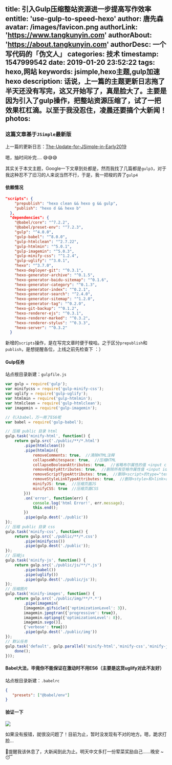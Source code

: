 title: 引入Gulp压缩整站资源进一步提高写作效率
entitle: 'use-gulp-to-speed-hexo'
author: 唐先森
avatar: /images/favicon.png
authorLink: 'https://www.tangkunyin.com'
authorAbout: 'https://about.tangkunyin.com'
authorDesc: 一个写代码的「伪文人」
categories: 技术
timestamp: 1547999542
date: 2019-01-20 23:52:22
tags: hexo,网站
keywords: jsimple,hexo主题,gulp加速hexo
description: 话说，上一篇的主题更新日志拖了半天还没有写完，这又开始写了，真是脸大了。主要是因为引入了gulp操作，把整站资源压缩了，试了一把效果杠杠滴。以至于我没忍住，凌晨还要搞个大新闻！
photos:
---

### 这篇文章基于`JSimple`最新版

上一篇的更新日志：[The-Update-for-JSimple-in-Early2019](https://shuoit.net/tech-notes/the-update-for-jsimple-in-early2019-1547728233.html)

嗯，抽时间补完.... 😅😅😅

其实关于本文主题，Google一下文章到处都是，然而我找了几篇都是`gulp3`，对于我这种忍不了旧习的人来说当然不行，于是，我一把梭的弄了`gulp4`

#### 依赖情况

```json
"scripts": {
    "prepublish": "hexo clean && hexo g && gulp",
    "publish": "hexo d && hexo b"
  },
  "dependencies": {
    "@babel/core": "^7.2.2",
    "@babel/preset-env": "^7.2.3",
    "gulp": "^4.0.0",
    "gulp-babel": "^8.0.0",
    "gulp-htmlclean": "^2.7.22",
    "gulp-htmlmin": "^5.0.1",
    "gulp-imagemin": "^5.0.3",
    "gulp-minify-css": "^1.2.4",
    "gulp-uglify": "^3.0.1",
    "hexo": "^3.7.0",
    "hexo-deployer-git": "^0.3.1",
    "hexo-generator-archive": "^0.1.5",
    "hexo-generator-baidu-sitemap": "^0.1.6",
    "hexo-generator-category": "^0.1.3",
    "hexo-generator-index": "^0.2.1",
    "hexo-generator-search": "^2.4.0",
    "hexo-generator-sitemap": "^1.2.0",
    "hexo-generator-tag": "^0.2.0",
    "hexo-git-backup": "^0.1.2",
    "hexo-renderer-ejs": "^0.3.1",
    "hexo-renderer-marked": "^0.3.2",
    "hexo-renderer-stylus": "^0.3.3",
    "hexo-server": "^0.3.2"
  }
```

新增的`scripts`操作，是在写完文章时便于梭哈。之于区分`prepublish`和`publish`，是想提醒各位，上线之前先检查下 ：）

#### Gulp任务

站点根目录新建：`gulpfile.js`

```javascript
var gulp = require('gulp');
var minifycss = require('gulp-minify-css');
var uglify = require('gulp-uglify');
var htmlmin = require('gulp-htmlmin');
var htmlclean = require('gulp-htmlclean');
var imagemin = require('gulp-imagemin');

// 引入babel，万一用了ES6呢
var babel = require('gulp-babel');

// 压缩 public 目录 html
gulp.task('minify-html', function() {
    return gulp.src('./public/**/*.html')
        .pipe(htmlclean())
        .pipe(htmlmin({
            removeComments: true,  //清除HTML注释
            collapseWhitespace: true,  //压缩HTML
            collapseBooleanAttributes: true,  //省略布尔属性的值 <input checked="true"/> ==> <input checked />
            removeEmptyAttributes: true,  //删除所有空格作属性值 <input id="" /> ==> <input />
            removeScriptTypeAttributes: true,  //删除<script>的type="text/javascript"
            removeStyleLinkTypeAttributes: true,  //删除<style>和<link>的type="text/css"
            minifyJS: true,  //压缩页面JS
            minifyCSS: true  //压缩页面CSS
        }))
        .on('error', function(err) {
            console.log('html Error!', err.message);
            this.end();
        })
        .pipe(gulp.dest('./public'))
});
// 压缩 public 目录 css
gulp.task('minify-css', function() {
    return gulp.src('./public/**/*.css')
        .pipe(minifycss())
        .pipe(gulp.dest('./public'));
});
// 压缩js
gulp.task('minify-js', function() {
    return gulp.src('./public/js/**/*.js')
        .pipe(babel())
        .pipe(uglify())
        .pipe(gulp.dest('./public/js'));
});
// 压缩图片
gulp.task('minify-images', function() {
    return gulp.src('./public/img/**/*.*')
        .pipe(imagemin(
        [imagemin.gifsicle({'optimizationLevel': 3}),
        imagemin.jpegtran({'progressive': true}),
        imagemin.optipng({'optimizationLevel': 8}),
        imagemin.svgo()],
        {'verbose': true}))
        .pipe(gulp.dest('./public/img'))
});
// 默认任务
gulp.task('default', gulp.parallel('minify-html','minify-css','minify-js','minify-images', function(done){
    done();
}));
```
 
 
####  Babel大法，毕竟你不能保证在激动时不用ES6（主要是这货uglify对此不友好）
 
 站点根目录新建：`.babelrc`
 
 ```json
 {
    "presets": ["@babel/env"]
 }
 ```
 
 
#### 验证一下

![](/img/2019/15480009042280.jpg)

如果没有报错，就很没问题了！目前为止，暂时没发现有不对的地方。嗯，跪求打脸...

👀️提醒我该休息了，大新闻到此为止。明天中文多打一份荤菜奖励自己......晚安 ~ 😴️

